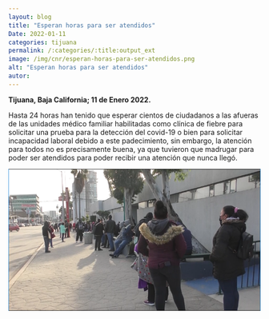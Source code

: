 ```yaml
---
layout: blog
title: "Esperan horas para ser atendidos"
Date: 2022-01-11
categories: tijuana
permalink: /:categories/:title:output_ext
image: /img/cnr/esperan-horas-para-ser-atendidos.png
alt: "Esperan horas para ser atendidos"
autor:
---
```


**Tijuana, Baja California; 11 de Enero 2022.** 

Hasta 24 horas han tenido que esperar cientos de ciudadanos a las afueras de las unidades médico familiar habilitadas como clínica de fiebre para solicitar una prueba para la detección del covid-19 o bien para solicitar incapacidad laboral debido a este padecimiento, sin embargo, la atención para todos no es precisamente buena, ya que tuvieron que madrugar para poder ser atendidos para poder recibir una atención que nunca llegó. 


<div id="carouselExampleSlidesOnly" class="carousel slide" data-ride="carousel">
  <div class="carousel-inner">
    <div class="carousel-item active">
       <img class="d-block w-100" src="/img/cnr/esperan-horas-para-ser-atendidos.png" loading="lazy"  alt="Esperan horas para ser atendidos">
    </div>
  </div>
</div>